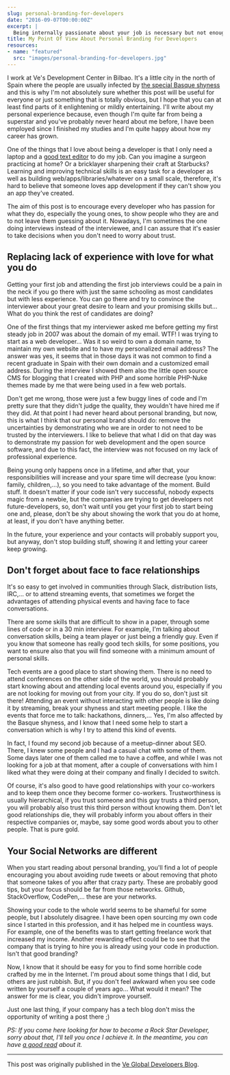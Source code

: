 ```yaml
---
slug: personal-branding-for-developers
date: "2016-09-07T00:00:00Z"
excerpt: |
  Being internally passionate about your job is necessary but not enough, you need to shout it out for the entire world to hear.
title: My Point Of View About Personal Branding For Developers
resources:
- name: "featured"
  src: "images/personal-branding-for-developers.jpg"
---
```


I work at Ve's Development Center in Bilbao. It's a little city in the north of Spain where the people are usually infected by [the special Basque shyness](http://saskiabasquecountry.blogspot.com.es/2008/11/dont-be-shy.html) and this is why I'm not absolutely sure whether this post will be useful for everyone or just something that is totally obvious, but I hope that you can at least find parts of it enlightening or mildly entertaining. I'll write about my personal experience because, even though I'm quite far from being a superstar and you've probably never heard about me before, I have been employed since I finished my studies and I'm quite happy about how my career has grown.

One of the things that I love about being a developer is that I only need a laptop and a [good text editor](https://xkcd.com/378/) to do my job. Can you imagine a surgeon practicing at home? Or a bricklayer sharpening their craft at Starbucks? Learning and improving technical skills is an easy task for a developer as well as building web/apps/libraries/whatever on a small scale, therefore, it's hard to believe that someone loves app development if they can't show you an app they've created.

The aim of this post is to encourage every developer who has passion for what they do, especially the young ones, to show people who they are and to not leave them guessing about it. Nowadays, I'm sometimes the one doing interviews instead of the interviewee, and I can assure that it's easier to take decisions when you don't need to worry about trust.

## Replacing lack of experience with love for what you do

Getting your first job and attending the first job interviews could be a pain in the neck if you go there with just the same schooling as most candidates but with less experience. You can go there and try to convince the interviewer about your great desire to learn and your promising skills but... What do you think the rest of candidates are doing?

One of the first things that my interviewer asked me before getting my first steady job in 2007 was about the domain of my email. WTF! I was trying to start as a web developer... Was it so weird to own a domain name, to maintain my own website and to have my personalized email address? The answer was yes, it seems that in those days it was not common to find a recent graduate in Spain with their own domain and a customized email address. During the interview I showed them also the little open source CMS for blogging that I created with PHP and some horrible PHP-Nuke themes made by me that were being used in a few web portals.

Don't get me wrong, those were just a few buggy lines of code and I'm pretty sure that they didn't judge the quality, they wouldn't have hired me if they did. At that point I had never heard about personal branding, but now, this is what I think that our personal brand should do: remove the uncertainties by demonstrating who we are in order to not need to be trusted by the interviewers. I like to believe that what I did on that day was to demonstrate my passion for web development and the open source software, and due to this fact, the interview was not focused on my lack of professional experience.

Being young only happens once in a lifetime, and after that, your responsibilities will increase and your spare time will decrease (you know: family, children,...), so you need to take advantage of the moment. Build stuff. It doesn't matter if your code isn't very successful, nobody expects magic from a newbie, but the companies are trying to get developers not future-developers, so, don't wait until you get your first job to start being one and, please, don't be shy about showing the work that you do at home, at least, if you don't have anything better.

In the future, your experience and your contacts will probably support you, but anyway, don't stop building stuff, showing it and letting your career keep growing.

## Don't forget about face to face relationships

It's so easy to get involved in communities through Slack, distribution lists, IRC,... or to attend streaming events, that sometimes we forget the advantages of attending physical events and having face to face conversations.

There are some skills that are difficult to show in a paper, through some lines of code or in a 30 min interview. For example, I'm talking about conversation skills, being a team player or just being a friendly guy. Even if you know that someone has really good tech skills, for some positions, you want to ensure also that you will find someone with a minimum amount of personal skills.

Tech events are a good place to start showing them. There is no need to attend conferences on the other side of the world, you should probably start knowing about and attending local events around you, especially if you are not looking for moving out from your city. If you do so, don't just sit there! Attending an event without interacting with other people is like doing it by streaming, break your shyness and start meeting people. I like the events that force me to talk: hackathons, dinners,… Yes, I'm also affected by the Basque shyness, and I know that I need some help to start a conversation which is why I try to attend this kind of events.

In fact, I found my second job because of a meetup-dinner about SEO. There, I knew some people and I had a casual chat with some of them. Some days later one of them called me to have a coffee, and while I was not looking for a job at that moment, after a couple of conversations with him I liked what they were doing at their company and finally I decided to switch.

Of course, it's also good to have good relationships with your co-workers and to keep them once they become former co-workers. Trustworthiness is usually hierarchical, if you trust someone and this guy trusts a third person, you will probably also trust this third person without knowing them. Don't let good relationships die, they will probably inform you about offers in their respective companies or, maybe, say some good words about you to other people. That is pure gold.

## Your Social Networks are different

When you start reading about personal branding, you'll find a lot of people encouraging you about avoiding rude tweets or about removing that photo that someone takes of you after that crazy party. These are probably good tips, but your focus should be far from those networks. Github, StackOverflow, CodePen,... these are your networks.

Showing your code to the whole world seems to be shameful for some people, but I absolutely disagree. I have been open sourcing my own code since I started in this profession, and it has helped me in countless ways. For example, one of the benefits was to start getting freelance work that increased my income. Another rewarding effect could be to see that the company that is trying to hire you is already using your code in production. Isn't that good branding?

Now, I know that it should be easy for you to find some horrible code crafted by me in the Internet. I'm proud about some things that I did, but others are just rubbish. But, if you don't feel awkward when you see code written by yourself a couple of years ago... What would it mean? The answer for me is clear, you didn't improve yourself.

Just one last thing, if your company has a tech blog don't miss the opportunity of writing a post there ;)

_PS: If you come here looking for how to become a Rock Star Developer, sorry about that, I'll tell you once I achieve it. In the meantime, you can have [a good read](https://books.google.es/books?id=flEnCgAAQBAJ) about it._

---

This post was originally published in the [Ve Global Developers Blog](https://developers.veinteractive.com/tech-blog/personal-branding-for-developers).
